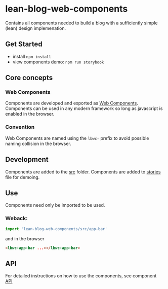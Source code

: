 # lean-blog-web-components

Contains all components needed to build a blog with a sufficiently simple (lean) design implemenation.

## Get Started
- install `npm install`
- view components demo: `npm run storybook`

## Core concepts

### Web Components
Components are developed and exported as [Web Components](https://developer.mozilla.org/en-US/docs/Web/Web_Components). Components can be used in any modern framework so long as javascript is enabled in the browser.

### Convention
Web Components are named using the `lbwc-` prefix to avoid possible naming collision in the browser. 

## Development
Components are added to the [src](https://github.com/n1tranquilla/lean-blog-web-components/tree/master/src) folder.
Components are added to [stories](https://github.com/n1tranquilla/lean-blog-web-components/blob/master/stories/index.stories.js) file for demoing.

## Use
Components need only be imported to be used.

### Weback:
```javascript
import 'lean-blog-web-components/src/app-bar'
```
and in the browser
```html
<lbwc-app-bar ...></lbwc-app-bar>
```

## API
For detailed instructions on how to use the components, see component [API](https://github.com/n1tranquilla/lean-blog-web-components/blob/master/src/API.md)
